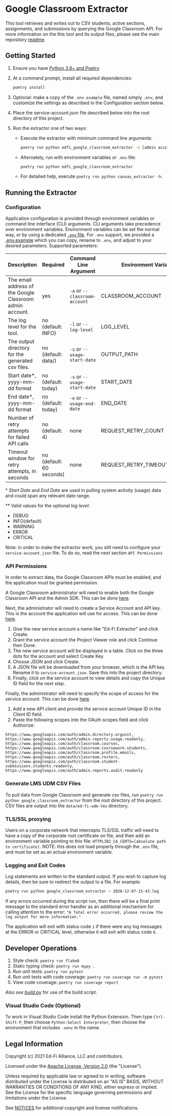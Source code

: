 # Google Classroom Extractor

This tool retrieves and writes out to CSV students, active sections,
assignments, and submissions by querying the Google Classroom API. For more
information on the this tool and its output files, please see the main
repository [readme](https://github.com/Ed-Fi-Exchange-OSS/LMS-Toolkit).

## Getting Started

1. Ensure you have [Python 3.8+ and
   Poetry](https://github.com/Ed-Fi-Exchange-OSS/LMS-Toolkit#getting-started)
1. At a command prompt, install all required dependencies:

   ```bash
   poetry install
   ```

1. Optional: make a copy of the `.env.example` file, named simply `.env`, and
   customize the settings as described in the Configuration section below.
1. Place the service-account.json file described below into
   the root directory of this project.
1. Run the extractor one of two ways:
   * Execute the extractor with minimum command line arguments:

      ```bash
      poetry run python edfi_google_classroom_extractor -a [admin account email]
      ```

   * Alternately, run with environment variables or `.env` file:

     ```bash
     poetry run python edfi_google_classroom_extractor
     ```

   * For detailed help, execute `poetry run python canvas_extractor -h`.

## Running the Extractor

### Configuration

Application configuration is provided through environment variables or command
line interface (CLI) arguments. CLI arguments take precedence over environment
variables. Environment variables can be set the normal way, or by using a
dedicated [`.env` file](https://pypi.org/project/python-dotenv/). For `.env`
support, we provided a [.env.example](.env.example) which you can copy, rename
to `.env`, and adjust to your desired parameters. Supported parameters:

| Description | Required | Command Line Argument | Environment Variable |
| ----------- | -------- | --------------------- | -------------------- |
| The email address of the Google Classroom admin account. | yes | `-a` or `--classroom-account` | CLASSROOM_ACCOUNT |
| The log level for the tool. | no (default: INFO) | `-l` or `--log-level` | LOG_LEVEL |
| The output directory for the generated csv files. | no (default: data/) | `-s` or `--usage-start-date` | OUTPUT_PATH |
| Start date*, yyyy-mm-dd format | no (default: today) | `-s` or `--usage-start-date` | START_DATE |
| End date*, yyyy-mm-dd format | no (default: today) | `-e` or `--usage-end-date` | END_DATE |
| Number of retry attempts for failed API calls | no (default: 4) | none | REQUEST_RETRY_COUNT |
| Timeout window for retry attempts, in seconds | no (default: 60 seconds) | none | REQUEST_RETRY_TIMEOUT_SECONDS |

\* _Start Date_ and _End Date_ are used in pulling system activity (usage)
data and could span any relevant date range.

\** Valid values for the optional _log level_:

* DEBUG
* INFO(default)
* WARNING
* ERROR
* CRITICAL

Note: in order to make the extractor work, you still need to configure your
`service-account.json` file. To do so, read the next section `API Permissions`

### API Permissions

In order to extract data, the Google Classroom APIs must be
enabled, and the application must be granted permission.

A Google Classroom administrator will need to enable both the
Google Classroom API and the Admin SDK.  This can be done
[here](https://console.developers.google.com/apis/library).

Next, the administrator will need to create a Service Account
and API key.  This is the account the application will use for
access.  This can be done
[here](https://console.cloud.google.com/iam-admin/serviceaccounts/create).

1. Give the new service account a name like "Ed-Fi Extractor"
   and click Create.
1. Grant the service account the Project Viewer role and click
   Continue then Done.
1. The new service account will be displayed in a table.
   Click on the three dots for the account and select Create
   Key.
1. Choose JSON and click Create.
1. A JSON file will be downloaded from your browser, which is the API key.
   Rename it to `service-account.json`. Save this into the project directory.
1. Finally, click on the service account to view details and
   copy the Unique ID field for the next step.

Finally, the administrator will need to specify the scope of
access for the service account.  This can be done
[here](https://admin.google.com/ac/owl/domainwidedelegation).

1. Add a new API client and provide the service account Unique
   ID in the Client ID field.
1. Paste the following scopes into the OAuth scopes field and
   click Authorize:

`https://www.googleapis.com/auth/admin.directory.orgunit,
https://www.googleapis.com/auth/admin.reports.usage.readonly,
https://www.googleapis.com/auth/classroom.courses,
https://www.googleapis.com/auth/classroom.coursework.students,
https://www.googleapis.com/auth/classroom.profile.emails,
https://www.googleapis.com/auth/classroom.rosters,
https://www.googleapis.com/auth/classroom.student-submissions.students.readonly,
https://www.googleapis.com/auth/admin.reports.audit.readonly`

### Generate LMS UDM CSV Files

To pull data from Google Classroom and generate csv files, run
`poetry run python google_classroom_extractor` from the root
directory of this project. CSV files are output into the
`data/ed-fi-udm-lms` directory.

### TLS/SSL proxying

Users on a corporate network that intercepts TLS/SSL traffic will need to have a
copy of the corporate root certificate on file, and then add an environment
variable pointing to this file: `HTTPLIB2_CA_CERTS=[absolute path to
certificate]`. NOTE: this does not load properly through the `.env` file, and
must be set as an actual environment variable.

### Logging and Exit Codes

Log statements are written to the standard output. If you wish to capture log
details, then be sure to redirect the output to a file. For example:

```bash
poetry run python google_classroom_extractor > 2020-12-07-15-43.log
```

If any errors occurred during the script run, then there will be a final print
message to the standard error handler as an additional mechanism for calling
attention to the error: `"A fatal error occurred, please review the log output
for more information."`

The application will exit with status code `1` if there were any log messages at
the ERROR or CRITICAL level, otherwise it will exit with status code `0`.

## Developer Operations

1. Style check: `poetry run flake8`
1. Static typing check: `poetry run mypy .`
1. Run unit tests: `poetry run pytest`
1. Run unit tests with code coverage: `poetry run coverage run -m pytest`
1. View code coverage: `poetry run coverage report`

_Also see
[build.py](https://github.com/Ed-Fi-Exchange-OSS/LMS-Toolkit/blob/main/docs/build.md)_ for
use of the build script.

### Visual Studio Code (Optional)

To work in Visual Studio Code install the Python Extension.
Then type `Ctrl-Shift-P`, then choose `Python:Select Interpreter`,
then choose the environment that includes `.venv` in the name.

## Legal Information

Copyright (c) 2021 Ed-Fi Alliance, LLC and contributors.

Licensed under the [Apache License, Version
2.0](https://github.com/Ed-Fi-Exchange-OSS/LMS-Toolkit/blob/main/LICENSE) (the
"License").

Unless required by applicable law or agreed to in writing, software distributed
under the License is distributed on an "AS IS" BASIS, WITHOUT WARRANTIES OR
CONDITIONS OF ANY KIND, either express or implied. See the License for the
specific language governing permissions and limitations under the License.

See
[NOTICES](https://github.com/Ed-Fi-Exchange-OSS/LMS-Toolkit/blob/main/NOTICES.md)
for additional copyright and license notifications.
